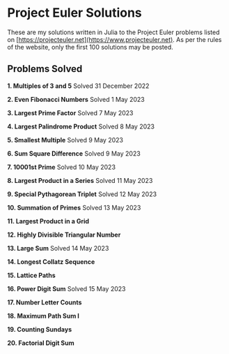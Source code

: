 # Project Euler Solutions

These are my solutions written in Julia to the Project Euler problems listed on [https://projecteuler.net](https://www.projecteuler.net). As per the rules of the website, only the first 100 solutions may be posted. 

## Problems Solved

 **1. Multiples of 3 and 5** Solved 31 December 2022
 
 **2. Even Fibonacci Numbers** Solved 1 May 2023
 
 **3. Largest Prime Factor** Solved 7 May 2023
 
 **4. Largest Palindrome Product** Solved 8 May 2023
 
 **5. Smallest Multiple** Solved 9 May 2023
 
 **6. Sum Square Difference** Solved 9 May 2023
 
 **7. 10001st Prime** Solved 10 May 2023
 
 **8. Largest Product in a Series** Solved 11 May 2023
 
 **9. Special Pythagorean Triplet** Solved 12 May 2023
 
 **10. Summation of Primes** Solved 13 May 2023
 
 **11. Largest Product in a Grid**
 
 **12. Highly Divisible Triangular Number**
 
 **13. Large Sum** Solved 14 May 2023
 
 **14. Longest Collatz Sequence**
 
 **15. Lattice Paths**
 
 **16. Power Digit Sum** Solved 15 May 2023
 
 **17. Number Letter Counts**
 
 **18. Maximum Path Sum I**
 
 **19. Counting Sundays**
 
 **20. Factorial Digit Sum**
